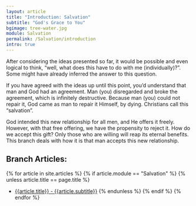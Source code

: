 ```yaml
---
layout: article
title: "Introduction: Salvation"
subtitle: "God's Grace to You"
bgimage: tree-water.jpg
module: Salvation
permalink: /Salvation/introduction
intro: true
---
```


After considering the ideas presented so far, it would be possible and even logical to think, “well, what does this have to do with me (individually)?”. Some might have already inferred the answer to this question.
 
If you have agreed with the ideas up until this point, you’d understand that man and God had an agreement. Man (you) disregarded and broke the agreement, which is infinitely destructive. Because man (you) could not repair it, God came as man to repair it Himself, by dying. Christians call this “salvation”.
 
God intended this new relationship for all men, and He offers it freely. However, with that free offering, we have the propensity to reject it. How do we accept this gift? Only those who are willing will reap its eternal benefits. This branch deals with how it is that man accepts this new relationship.
 
## Branch Articles:
{% for article in site.articles %}
{% if article.module == "Salvation" %}
{% unless article.title == page.title %}
- [{{article.title}} - {{article.subtitle}}]({{site.baseurl}}{{article.permalink}})
{% endunless %}
{% endif %}
{% endfor %}